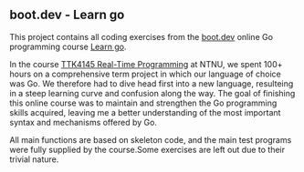 ## boot.dev -  Learn go
This project contains all coding exercises from the [boot.dev](http://boot.dev) online Go programming course [Learn go](https://www.boot.dev/tracks/backend). 

In the course [TTK4145 Real-Time Programming](https://github.com/TTK4145) at NTNU, we spent 100+ hours on a comprehensive term project in which our language of choice was Go. We therefore had to dive head first into a new language, resulteing in a steep learning curve and confusion along the way. The goal of finishing this online course was to maintain and strengthen the Go programming skills acquired, leaving me a better understanding of the most important syntax and mechanisms offered by Go. 

All main functions are based on skeleton code, and the main test programs were fully supplied by the course.Some exercises are left out due to their trivial nature.
